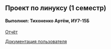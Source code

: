 ## Проект по линуксу (1 семестр)

#### Выполнил: Тихоненко Артём, ИУ7-15Б

[Отчёт](./otchet.md)

[Документация пользователя](./documentation.md)

